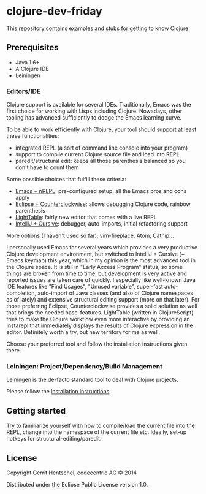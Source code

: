 # clojure-dev-friday

This repository contains examples and stubs for getting to know Clojure.

## Prerequisites
- Java 1.6+
- A Clojure IDE
- Leiningen

### Editors/IDE
Clojure support is available for several IDEs. Traditionally, Emacs was the first choice for working with Lisps
including Clojure. Nowadays, other tooling has advanced sufficiently to dodge the Emacs learning curve.

To be able to work efficiently with Clojure, your tool should support at least these functionalities:
- integrated REPL (a sort of command line console into your program)
- support to compile current Clojure source file and load into REPL
- paredit/structural edit: keeps all those parenthesis balanced so you don't have to count them

Some possible choices that fulfill these criteria:
- [Emacs + nREPL](https://github.com/overtone/emacs-live): pre-configured setup, all the Emacs pros and cons apply
- [Eclipse + Counterclockwise](http://doc.ccw-ide.org/): allows debugging Clojure code, rainbow parenthesis
- [LightTable](http://www.lighttable.com): fairly new editor that comes with a live REPL
- [IntelliJ + Cursive](https://cursiveclojure.com/userguide/): debugger, auto-imports, initial refactoring support

More options (I haven't used so far): vim-fireplace, Atom, Catnip...

I personally used Emacs for several years which provides a very productive Clojure development environment,
but switched to IntelliJ + Cursive (+ Emacs keymap) this year, which in my opinion is
the most advanced tool in the Clojure space. It is still in "Early Access Program" status, so some things are broken
from time to time, but development is very active and reported issues are taken care of quickly. I especially like
well-known Java IDE features like "Find Usages", "Unused variable", super-fast auto-completion, auto-import of Java classes (and also
of Clojure namespaces as of lately) and extensive structural editing support (more on that later).
For those preferring Eclipse, Counterclockwise provides a solid solution as well that brings the needed base-features.
LightTable (written in ClojureScript) tries to make the Clojure workflow even more interactive by providing an Instarepl that immediately displays
the results of Clojure expression in the editor. Definitely worth a try, but new territory for me as well.

Choose your preferred tool and follow the installation instructions given there.

### Leiningen: Project/Dependency/Build Management

[Leiningen](http://leiningen.org/) is the de-facto standard tool to deal with Clojure projects.

Please follow the [installation instructions](http://leiningen.org/#install).

## Getting started

Try to familiarize yourself with how to compile/load the current file into the REPL, change into the namespace
of the current file etc. Ideally, set-up hotkeys for structural-editing/paredit.


## License

Copyright Gerrit Hentschel, codecentric AG © 2014

Distributed under the Eclipse Public License version 1.0.
